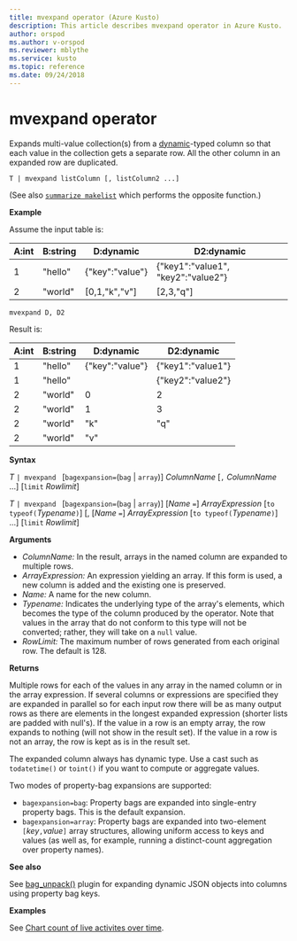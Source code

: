 ```yaml
---
title: mvexpand operator (Azure Kusto)
description: This article describes mvexpand operator in Azure Kusto.
author: orspod
ms.author: v-orspod
ms.reviewer: mblythe
ms.service: kusto
ms.topic: reference
ms.date: 09/24/2018
---
```

# mvexpand operator

Expands multi-value collection(s) from a [dynamic](./scalar-data-types/dynamic.md)-typed column so that each value in the collection gets a separate row.
All the other column in an expanded row are duplicated. 

    T | mvexpand listColumn [, listColumn2 ...] 

(See also [`summarize makelist`](makelist-aggfunction.md) which performs the opposite function.)

**Example**

Assume the input table is:

|A:int|B:string|D:dynamic|D2:dynamic|
|---|---|---|---|
|1|"hello"|{"key":"value"}|{"key1":"value1", "key2":"value2"}|
|2|"world"|[0,1,"k","v"]|[2,3,"q"]|

```kusto
mvexpand D, D2
```

Result is:

|A:int|B:string|D:dynamic|D2:dynamic|
|---|---|---|---|
|1|"hello"|{"key":"value"}|{"key1":"value1"}|
|1|"hello"||{"key2":"value2"}|
|2|"world"|0|2|
|2|"world"|1|3|
|2|"world"|"k"|"q"|
|2|"world"|"v"||


**Syntax**

*T* `| mvexpand ` [`bagexpansion=`(`bag` | `array`)] *ColumnName* [`,` *ColumnName* ...] [`limit` *Rowlimit*]

*T* `| mvexpand ` [`bagexpansion=`(`bag` | `array`)] [*Name* `=`] *ArrayExpression* [`to typeof(`*Typename*`)`] [, [*Name* `=`] *ArrayExpression* [`to typeof(`*Typename*`)`] ...] [`limit` *Rowlimit*]

**Arguments**

* *ColumnName:* In the result, arrays in the named column are expanded to multiple rows. 
* *ArrayExpression:* An expression yielding an array. If this form is used, a new column is added and the existing one is preserved.
* *Name:* A name for the new column.
* *Typename:* Indicates the underlying type of the array's elements,
    which becomes the type of the column produced by the operator.
    Note that values in the array that do not conform to this type will
    not be converted; rather, they will take on a `null` value.
* *RowLimit:* The maximum number of rows generated from each original row. The default is 128.

**Returns**

Multiple rows for each of the values in any array in the named column or in the array expression.
If several columns or expressions are specified they are expanded in parallel so for each input row there will be as many output rows as there are elements in the longest expanded expression (shorter lists are padded with null's). If the value in a row is an empty array, the row expands to nothing (will not show in the result set). If the value in a row is not an array, the row is kept as is in the result set. 

The expanded column always has dynamic type. Use a cast such as `todatetime()` or `toint()` if you want to compute or aggregate values.

Two modes of property-bag expansions are supported:
* `bagexpansion=bag`: Property bags are expanded into single-entry property bags. This is the default expansion.
* `bagexpansion=array`: Property bags are expanded into two-element `[`*key*`,`*value*`]` array structures,
  allowing uniform access to keys and values (as well as, for example, running a distinct-count aggregation
  over property names). 

**See also**

See [bag_unpack()](/query/bag-unpackplugin.md) plugin for expanding dynamic JSON objects into columns using property bag keys.

**Examples**

See [Chart count of live activites over time](./samples.md#concurrent-activities).